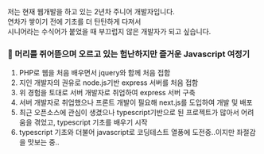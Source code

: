 저는 현재 웹개발을 하고 있는 2년차 주니어 개발자입니다.  
연차가 쌓이기 전에 기초를 더 탄탄하게 다져서  
시니어라는 수식어가 붙었을 때 부끄럽지 않은 개발자가 되고 싶습니다.

### :exploding_head: 머리를 쥐어뜯으며 오르고 있는 험난하지만 즐거운 Javascript 여정기

1. PHP로 웹을 처음 배우면서 jquery와 함께 처음 접함
2. 지인 개발자의 권유로 node.js기반 express 서버를 처음 접함
3. 위 경험을 토대로 서버 개발자로 취업하여 express 서버 구축
4. 서버 개발자로 취업했으나 프론트 개발이 필요해 next.js를 도입하여 개발 및 배포
5. 최근 오픈소스에 관심이 생겼으나 typescript기반으로 된 프로젝트가 많아서 어려움을 겪었고, typescript 기초를 배우기 시작
6. typescript 기초와 더불어 javascript로 코딩테스트 열풍에 도전중..이지만 좌절감을 맛보는 중..
